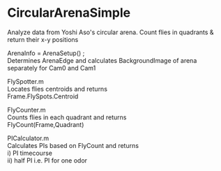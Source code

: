 # CircularArenaSimple
 Analyze data from Yoshi Aso's circular arena.  Count flies in quadrants & return their x-y positions

ArenaInfo = ArenaSetup() ;  
Determines ArenaEdge and calculates BackgroundImage of arena separately for Cam0 and Cam1

FlySpotter.m  
Locates flies centroids and returns  
    Frame.FlySpots.Centroid

FlyCounter.m  
Counts flies in each quadrant and returns  
    FlyCount(Frame,Quadrant)

PICalculator.m  
Calculates PIs based on FlyCount and returns  
i) PI timecourse  
ii) half PI i.e. PI for one odor